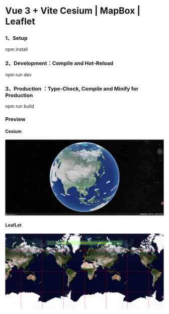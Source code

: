 # Vue 3 + Vite Cesium | MapBox | Leaflet


### 1、Setup
npm install

### 2、Development：Compile and Hot-Reload
npm run dev

### 3、Production ：Type-Check, Compile and Minify for Production
npm run build

### Preview
#### Cesium
![image_preview](./image_preview_cesium.png)

#### LeafLet
![image_preview](./image_preview_leaflet.png)
